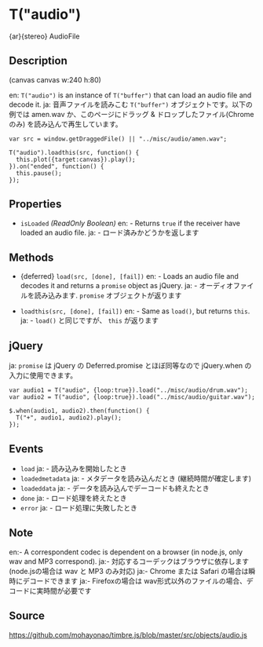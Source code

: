 T("audio")
==========
{ar}{stereo} AudioFile

## Description ##

(canvas canvas w:240 h:80)

en: `T("audio")` is an instance of `T("buffer")` that can load an audio file and decode it. 
ja: 音声ファイルを読みこむ `T("buffer")` オブジェクトです。以下の例では amen.wav か、このページにドラッグ & ドロップしたファイル(Chromeのみ) を読み込んで再生しています。

```timbre
var src = window.getDraggedFile() || "../misc/audio/amen.wav";

T("audio").loadthis(src, function() {
  this.plot({target:canvas}).play();
}).on("ended", function() {
  this.pause();
});
```

## Properties ##
- `isLoaded` _(ReadOnly Boolean)_
en:  - Returns `true` if the receiver have loaded an audio file.
ja:  - ロード済みかどうかを返します

## Methods ##
- {deferred} `load(src, [done], [fail])`
en:  - Loads an audio file and decodes it and returns a `promise` object as jQuery.
ja:  - オーディオファイルを読み込みます. `promise` オブジェクトが返ります

- `loadthis(src, [done], [fail])`
en:  - Same as `load()`, but returns `this`.
ja:  - `load()` と同じですが、 `this` が返ります

## jQuery ##
ja: `promise` は jQuery の Deferred.promise とほぼ同等なので jQuery.when の入力に使用できます。

```timbre
var audio1 = T("audio", {loop:true}).load("../misc/audio/drum.wav");
var audio2 = T("audio", {loop:true}).load("../misc/audio/guitar.wav");

$.when(audio1, audio2).then(function() {
  T("+", audio1, audio2).play();
});
```

## Events ##
- `load`
ja:  - 読み込みを開始したとき
- `loadedmetadata`
ja:  - メタデータを読み込んだとき (継続時間が確定します)
- `loadeddata`
ja:  - データを読み込んでデーコードも終えたとき
- `done`
ja:  - ロード処理を終えたとき
- `error`
ja:  - ロード処理に失敗したとき

## Note ##
en:- A correspondent codec is dependent on a browser (in node.js, only wav and MP3 correspond). 
ja:- 対応するコーデックはブラウザに依存します (node.jsの場合は wav と MP3 のみ対応)
ja:- Chrome または Safari の場合は瞬時にデコードできます
ja:- Firefoxの場合は wav形式以外のファイルの場合、デコードに実時間が必要です

## Source ##
https://github.com/mohayonao/timbre.js/blob/master/src/objects/audio.js
